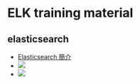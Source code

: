 # ELK training material

## elasticsearch
- [Elasticsearch 簡介](http://www.slideshare.net/rueian3/elasticsearch-45855699)
- ![](https://www.dropbox.com/s/biop3syq4w4siv2/elk-db.png?dl=1)
- ![](https://www.dropbox.com/s/biop3syq4w4siv2/elk-index.png?dl=1)

